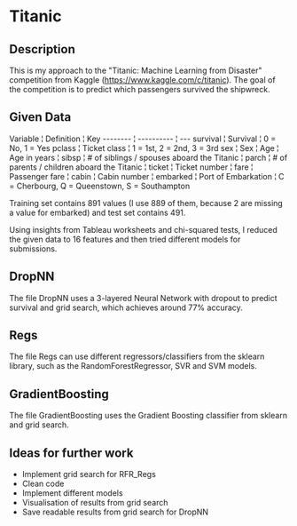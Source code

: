# Titanic

## Description
This is my approach to the "Titanic: Machine Learning from Disaster" competition from Kaggle (https://www.kaggle.com/c/titanic). The goal of the competition is to predict which passengers survived the shipwreck.

## Given Data
Variable ¦ Definition ¦ Key
-------- ¦ ---------- ¦ ---
survival ¦ Survival ¦ 0 = No, 1 = Yes
pclass ¦ Ticket class ¦ 1 = 1st, 2 = 2nd, 3 = 3rd
sex ¦ Sex ¦ 
Age ¦ Age in years ¦ 
sibsp ¦ # of siblings / spouses aboard the Titanic ¦ 
parch ¦ # of parents / children aboard the Titanic ¦ 
ticket ¦ Ticket number ¦ 
fare ¦ Passenger fare ¦ 
cabin ¦ Cabin number ¦ 
embarked ¦ Port of Embarkation ¦ C = Cherbourg, Q = Queenstown, S = Southampton

Training set contains 891 values (I use 889 of them, because 2 are missing a value for embarked) and test set contains 491.

Using insights from Tableau worksheets and chi-squared tests, I reduced the given data to 16 features and then tried different models for submissions.

## DropNN
The file DropNN uses a 3-layered Neural Network with dropout to predict survival and grid search, which achieves around 77% accuracy.

## Regs
The file Regs can use different regressors/classifiers from the sklearn library, such as the RandomForestRegressor, SVR and SVM models.

## GradientBoosting
The file GradientBoosting uses the Gradient Boosting classifier from sklearn and grid search.

## Ideas for further work
- Implement grid search for RFR_Regs
- Clean code
- Implement different models
- Visualisation of results from grid search
- Save readable results from grid search for DropNN